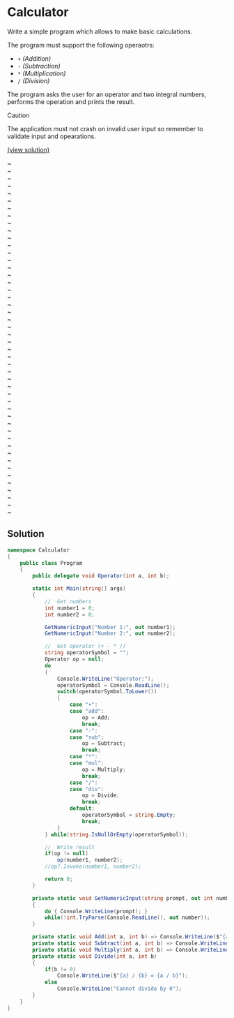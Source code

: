 # Calculator

Write a simple program which allows to make basic calculations.

The program must support the following operaotrs:
- `+` *(Addition)*
- `-` *(Subtraction)*
- `*` *(Multiplication)*
- `/` *(Division)*

The program asks the user for an operator and two integral numbers, performs the operation and prints the result.

> [!CAUTION]
> The application must not crash on invalid user input so remember to validate input and opearations.

[(view solution)](#solution)

~  
~  
~  
~  
~  
~  
~  
~  
~  
~  
~  
~  
~  
~  
~  
~  
~  
~  
~  
~  
~  
~  
~  
~  
~  
~  
~  
~  
~  
~  
~  
~  
~  
~  
~  
~  
~  
~  
~  
~  
~  
~  
~  
~  
~  
~  
~  
~  

## Solution

```csharp
namespace Calculator
{
	public class Program
	{
		public delegate void Operator(int a, int b);

		static int Main(string[] args)
		{
			//	Get numbers
			int number1 = 0;
			int number2 = 0;

			GetNumericInput("Number 1:", out number1);
			GetNumericInput("Number 2:", out number2);

			//	Get operator (+ - * /)
			string operatorSymbol = "";
			Operator op = null;
			do
			{
				Console.WriteLine("Operator:");
				operatorSymbol = Console.ReadLine();
				switch(operatorSymbol.ToLower())
				{
					case "+":
					case "add":
						op = Add;
						break;
					case "-":
					case "sub":
						op = Subtract;
						break;
					case "*":
					case "mul":
						op = Multiply;
						break;
					case "/":
					case "div":
						op = Divide;
						break;
					default:
						operatorSymbol = string.Empty;
						break;
				}
			} while(string.IsNullOrEmpty(operatorSymbol));

			//	Write result
			if(op != null)
				op(number1, number2);
			//op?.Invoke(number1, number2);

			return 0;
		}

		private static void GetNumericInput(string prompt, out int number)
		{
			do { Console.WriteLine(prompt); }
			while(!int.TryParse(Console.ReadLine(), out number));
		}

		private static void Add(int a, int b) => Console.WriteLine($"{a} + {b} = {a + b}");
		private static void Subtract(int a, int b) => Console.WriteLine($"{a} - {b} = {a - b}");
		private static void Multiply(int a, int b) => Console.WriteLine($"{a} * {b} = {a * b}");
		private static void Divide(int a, int b)
		{
			if(b != 0)
				Console.WriteLine($"{a} / {b} = {a / b}");
			else
				Console.WriteLine("Cannot divide by 0");
		}
	}
}
```